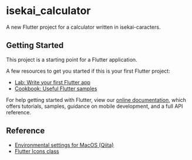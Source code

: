 # isekai_calculator

A new Flutter project for a calculator written in isekai-caracters.

## Getting Started

This project is a starting point for a Flutter application.

A few resources to get you started if this is your first Flutter project:

- [Lab: Write your first Flutter app](https://flutter.dev/docs/get-started/codelab)
- [Cookbook: Useful Flutter samples](https://flutter.dev/docs/cookbook)

For help getting started with Flutter, view our
[online documentation](https://flutter.dev/docs), which offers tutorials,
samples, guidance on mobile development, and a full API reference.

## Reference
- [Environmental settings for MacOS (Qiita)](https://qiita.com/oekazuma/items/92e9bae4268fea107efa)
- [Flutter Icons class](https://api.flutter.dev/flutter/material/Icons-class.html)
